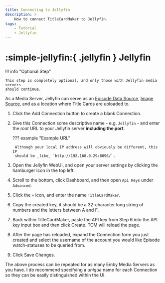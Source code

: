 ```yaml
---
title: Connecting to Jellyfin
description: >
    How to connect TitleCardMaker to Jellyfin.
tags:
    - Tutorial
    - Jellyfin
---
```


# :simple-jellyfin:{ .jellyfin } Jellyfin

!!! info "Optional Step"

    This step is completely optional, and only those with Jellyfin media servers
    should continue.

As a Media Server, Jellyfin can serve as an
[Episode Data Source](../../user_guide/settings.md#episode-data-source),
[Image Source](../../user_guide/settings.md#image-source-priority), and as a
location where Title Cards are uploaded to.

1. Click the <span class="example md-button">Add Connection</span> button to
create a blank Connection.

2. Give this Connection some descriptive name - e.g. `Jellyfin` - and enter the
_root_ URL to your Jellyfin server __including the port__.

    ??? example "Example URL"

        Although your local IP address will obviously be different, this IP
        should be _like_ `http://192.168.0.29:8096/`.

3. Open the Jellyfin WebUI, and open your server settings by clicking the
hamburger icon in the top left.

4. Scroll to the bottom, click Dashboard, and then open `Api Keys` under
`Advanced`.

5. Click the `+` icon, and enter the name `TitleCardMaker`.

6. Copy the created key, it should be a 32-character long string of numbers and
the letters between A and F.

7. Back within TitleCardMaker, paste the API key from Step 6 into the API key
input box and then click <span class="example md-button">Create</span>. TCM will
reload the page.

8. After the page has reloaded, expand the Connection form you just created and
select the username of the account you would like Episode watch-statuses to be
queried from.

9. Click <span class="example md-button">Save Changes</span>.

The above process can be repeated for as many Emby Media Servers as you have. I
do recommend specifying a _unique_ name for each Connection so they can be
easily distinguished within the UI.
